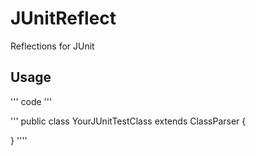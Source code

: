 # JUnitReflect
Reflections for JUnit

## Usage

'''
code
'''

'''
public class YourJUnitTestClass extends ClassParser<ClassToBeTested> {




}
''''

